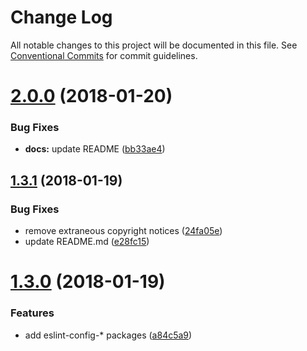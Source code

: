 # Change Log

All notable changes to this project will be documented in this file.
See [Conventional Commits](https://conventionalcommits.org) for commit guidelines.

<a name="2.0.0"></a>
# [2.0.0](https://github.com/joshblack/spec/tree/master/packages/eslint-config-spec-base/compare/v1.3.1...v2.0.0) (2018-01-20)


### Bug Fixes

* **docs:** update README ([bb33ae4](https://github.com/joshblack/spec/tree/master/packages/eslint-config-spec-base/commit/bb33ae4))




<a name="1.3.1"></a>
## [1.3.1](https://github.com/joshblack/spec/tree/master/packages/eslint-config-spec-base/compare/v1.3.0...v1.3.1) (2018-01-19)


### Bug Fixes

* remove extraneous copyright notices ([24fa05e](https://github.com/joshblack/spec/tree/master/packages/eslint-config-spec-base/commit/24fa05e))
* update README.md ([e28fc15](https://github.com/joshblack/spec/tree/master/packages/eslint-config-spec-base/commit/e28fc15))




<a name="1.3.0"></a>
# [1.3.0](https://github.com/joshblack/spec/tree/master/packages/eslint-config-spec-base/compare/v1.2.0...v1.3.0) (2018-01-19)


### Features

* add eslint-config-* packages ([a84c5a9](https://github.com/joshblack/spec/tree/master/packages/eslint-config-spec-base/commit/a84c5a9))
